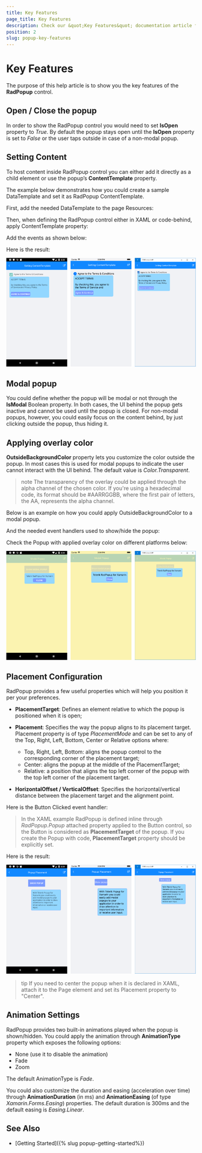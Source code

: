 ```yaml
---
title: Key Features
page_title: Key Features
description: Check our &quot;Key Features&quot; documentation article for Telerik Popup for Xamarin control.
position: 2
slug: popup-key-features
---
```


# Key Features

The purpose of this help article is to show you the key features of the **RadPopup** control. 

## Open / Close the popup

In order to show the RadPopup control you would need to set **IsOpen** property to *True*. By default the popup stays open until the **IsOpen** property is set to *False* or the user taps outside in case of a non-modal popup.

## Setting Content

To host content inside RadPopup control you can either add it directly as a child element or use the popup’s **ContentTemplate** property.

The example below demonstrates how you could create a sample DataTemplate and set it as RadPopup ContentTemplate.

First, add the needed DataTemplate to the page Resources:

<snippet id='popup-features-contenttemplate-resource' />

Then, when defining the RadPopup control either in XAML or code-behind, apply ContentTemplate property:

<snippet id='popup-features-contenttemplate-xaml' />

Add the events as shown below:

<snippet id='popup-features-contenttemplate-events' />

Here is the result:

![Popup Content Template](images/popup_features_contenttemplate.png)

## Modal popup

You could define whether the popup will be modal or not through the **IsModal** Boolean property. In both cases, the UI behind the popup gets inactive and cannot be used until the popup is closed. For non-modal popups, however, you could easily focus on the content behind, by just clicking outside the popup, thus hiding it.

## Applying overlay color 

**OutsideBackgroundColor** property lets you customize the color outside the popup. In most cases this is used for modal popups to indicate the user cannot interact with the UI behind. The default value is *Color.Transparent*.

>note The transparency of the overlay could be applied through the alpha channel of the chosen color. If you're using a hexadecimal code, its format should be #AARRGGBB, where the first pair of letters, the AA, represents the alpha channel. 

Below is an example on how you could apply OutsideBackgroundColor to a modal popup.

<snippet id='popup-features-modal' />

And the needed event handlers used to show/hide the popup:

<snippet id='popup-features-modal-events' />

Check the Popup with applied overlay color on different platforms below:

![Popup Modal](images/popup_features_modal.png)

## Placement Configuration

RadPopup provides a few useful properties which will help you position it per your preferences.   

* **PlacementTarget**: Defines an element relative to which the popup is positioned when it is open;
* **Placement**: Specifies the way the popup aligns to its placement target. Placement property is of type *PlacementMode* and can be set to any of the Top, Right, Left, Bottom, Center or Relative options where:
	* Top, Right, Left, Bottom: aligns the popup control to the corresponding corner of the placement target;
	* Center: aligns the popup at the middle of the PlacementTarget;
	* Relative: a position that aligns the top left corner of the popup with the top left corner of the placement target.
	
* **HorizontalOffset / VerticalOffset**: Specifies the horizontal/vertical distance between the placement target and the alignment point.  

<snippet id='popup-features-placement' />
<sniipet id='popup-features-placement-code' />

Here is the Button Clicked event handler:

<snippet id='popup-features-placement-event' />

> In the XAML example RadPopup is defined inline through *RadPopup.Popup* attached property applied to the Button control, so the Button is considered as **PlacementTarget** of the popup. If you create the Popup with code, **PlacementTarget** property should be explicitly set.

Here is the result:

![Popup Placement](images/popup_features_placement.png)

>tip If you need to center the popup when it is declared in XAML, attach it to the Page element and set its Placement property to "Center".

## Animation Settings

RadPopup provides two built-in animations played when the popup is shown/hidden. You could apply the animation through **AnimationType** property which exposes the following options:

* None (use it to disable the animation)
* Fade
* Zoom

The default AnimationType is _Fade_.

You could also customize the duration and easing (acceleration over time) through **AnimationDuration** (in ms) and **AnimationEasing** (of type *Xamarin.Forms.Easing*) properties. The default duration is 300ms and the default easing is _Easing.Linear_.

## See Also

- [Getting Started]({% slug popup-getting-started%})
